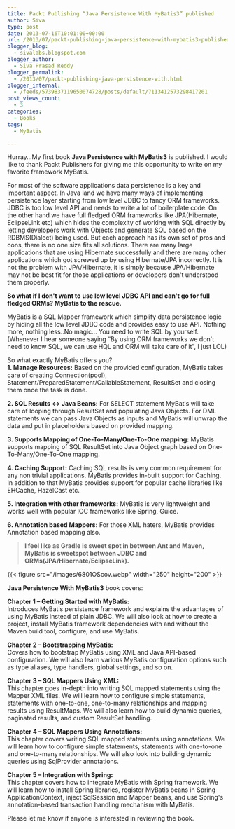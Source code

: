 ```yaml
---
title: Packt Publishing “Java Persistence With MyBatis3” published
author: Siva
type: post
date: 2013-07-16T10:01:00+00:00
url: /2013/07/packt-publishing-java-persistence-with-mybatis3-published/
blogger_blog:
  - sivalabs.blogspot.com
blogger_author:
  - Siva Prasad Reddy
blogger_permalink:
  - /2013/07/packt-publishing-java-persistence-with.html
blogger_internal:
  - /feeds/5739837119650074728/posts/default/7113412573298417201
post_views_count:
  - 3
categories:
  - Books
tags:
  - MyBatis

---
```

Hurray&#8230;My first book **Java Persistence with MyBatis3** is published. I would like to thank Packt Publishers for giving me this opportunity to write on my favorite framework MyBatis.

For most of the software applications data persistence is a key and important aspect. In Java land we have many ways of implementing persistence layer starting from low level JDBC to fancy ORM frameworks.  
JDBC is too low level API and needs to write a lot of boilerplate code. On the other hand we have full fledged ORM frameworks like JPA(Hibernate, EclipseLink etc) which hides the complexity of working with SQL directly by letting developers work with Objects and generate SQL based on the RDBMS(Dialect) being used. But each approach has its own set of pros and cons, there is no one size fits all solutions. There are many large applications that are using Hibernate successfully and there are many other applications which got screwed up by using Hibernate/JPA incorrectly. It is not the problem with JPA/Hibernate, it is simply because JPA/Hibernate may not be best fit for those applications or developers don't understood them properly.

**So what if I don't want to use low level JDBC API and can't go for full fledged ORMs? MyBatis to the rescue.**

MyBatis is a SQL Mapper framework which simplify data persistence logic by hiding all the low level JDBC code and provides easy to use API. Nothing more, nothing less..No magic&#8230; You need to write SQL by yourself.(Whenever I hear someone saying &#8220;By using ORM frameworks we don't need to know SQL, we can use HQL and ORM will take care of it&#8221;, I just LOL)

So what exactly MyBatis offers you?  
**1. Manage Resources:** Based on the provided configuration, MyBatis takes care of creating Connection(pool), Statement/PreparedStatement/CallableStatement, ResultSet and closing them once the task is done.

**2. SQL Results <-> Java Beans:** For SELECT statement MyBatis will take care of looping through ResultSet and populating Java Objects. For DML statements we can pass Java Objects as inputs and MyBatis will unwrap the data and put in placeholders based on provided mapping.

**3. Supports Mapping of One-To-Many/One-To-One mapping:** MyBatis supports mapping of SQL ResultSet into Java Object graph based on One-To-Many/One-To-One mapping.

**4. Caching Support:** Caching SQL results is very common requirement for any non trivial applications. MyBatis provides in-built support for Caching. In addition to that MyBatis provides support for popular cache libraries like EHCache, HazelCast etc.

**5. Integration with other frameworks:** MyBatis is very lightweight and works well with popular IOC frameworks like Spring, Guice.

**6. Annotation based Mappers:** For those XML haters, MyBatis provides Annotation based mapping also.  

> **I feel like as Gradle is sweet spot in between Ant and Maven, MyBatis is sweetspot between JDBC and ORMs(JPA/Hibernate/EclipseLink).**

{{< figure src="/images/6801OScov.webp"  width="250" height="200" >}}

**Java Persistence With MyBatis3** book covers:

**Chapter 1 &#8211; Getting Started with MyBatis:**  
Introduces MyBatis persistence framework and explains the advantages of using MyBatis instead of plain JDBC. We will also look at how to create a project, install MyBatis framework dependencies with and without the Maven build tool, configure, and use MyBatis.

**Chapter 2 &#8211; Bootstrapping MyBatis:**  
Covers how to bootstrap MyBatis using XML and Java API-based configuration. We will also learn various MyBatis configuration options such as type aliases, type handlers, global settings, and so on.

**Chapter 3 &#8211; SQL Mappers Using XML:&nbsp;**  
This chapter goes in-depth into writing SQL mapped statements using the Mapper XML files. We will learn how to configure simple statements, statements with one-to-one, one-to-many relationships and mapping results using ResultMaps. We will also learn how to build dynamic queries, paginated results, and custom ResultSet handling.

**Chapter 4 &#8211; SQL Mappers Using Annotations:**  
This chapter covers writing SQL mapped statements using annotations. We will learn how to configure simple statements, statements with one-to-one and one-to-many relationships. We will also look into building dynamic queries using SqlProvider annotations.

**Chapter 5 &#8211; Integration with Spring:**  
This chapter covers how to integrate MyBatis with Spring framework. We will learn how to install Spring libraries, register MyBatis beans in Spring ApplicationContext, inject SqlSession and Mapper beans, and use Spring's annotation-based transaction handling mechanism with MyBatis.

Please let me know if anyone is interested in reviewing the book.
